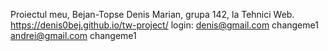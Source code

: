 Proiectul meu, Bejan-Topse Denis Marian, grupa 142, la Tehnici Web.
https://denis0bej.github.io/tw-project/
login:
denis@gmail.com
changeme1
andrei@gmail.com
changeme1
